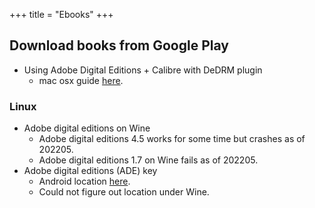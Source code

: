 +++
title = "Ebooks"
+++

## Download books from Google Play
- Using Adobe Digital Editions + Calibre with DeDRM plugin 
  - mac osx guide [here](https://www.osxwiki.com/remove-drm-from-google-play-books/).

### Linux
- Adobe digital editions on Wine
  - Adobe digital editions 4.5 works for some time but crashes as of 202205.
  - Adobe digital editions 1.7 on Wine fails as of 202205. 
- Adobe digital editions (ADE) key
  - Android location [here](https://github.com/apprenticeharper/DeDRM_tools/issues/952).
  - Could not figure out location under Wine.